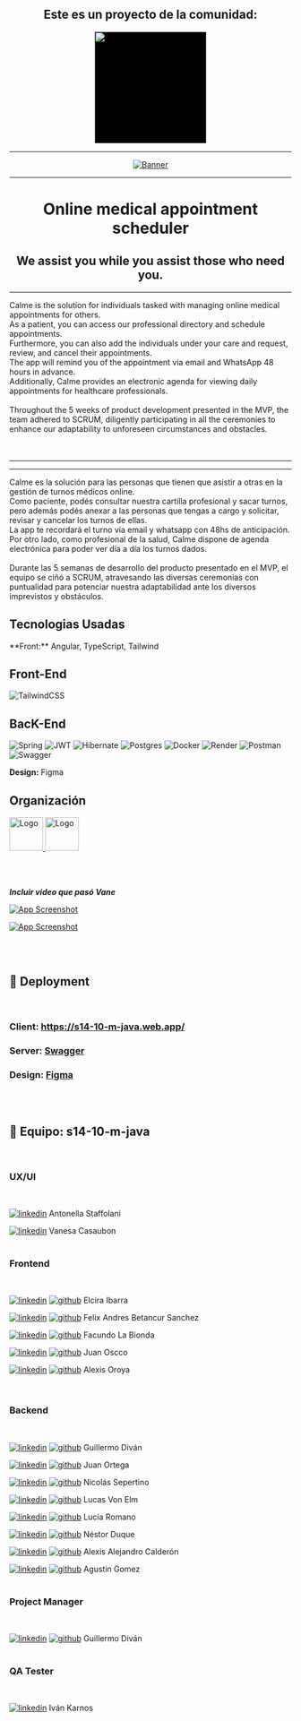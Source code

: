   <h2 align='center'>Este es un proyecto de la comunidad:</h2>
  <div align='center'><a href="https://www.nocountry.tech/" target="_blank">
      <img style='background-color:black;' src="https://encrypted-tbn0.gstatic.com/images?q=tbn:ANd9GcQsukYB3HL90LSwYv_RIR2O2OlCV8Sbkx2eNHv8nRvOu8L16FxLQ0nPzY02wQ_BJOfQZw&usqp=CAU" width="200">
    </a>
  </div>
  <hr>

  <!-- PROJECT LOGO -->
  <div align='center'>
    <a href="https://s14-10-m-java.web.app" target="_blank">
      <img src="./frontend/src/assets/icons-svg/calme-logo-azul.png" alt="Banner">
    </a>
  </div>
  <hr>
  <h1 align='center'>Online medical appointment scheduler</h1>
    <h2 align='center'><strong>We assist you while you assist those who need you.</strong></h2>
<hr>

Calme is the solution for individuals tasked with managing online medical appointments for others. <br>
As a patient, you can access our professional directory and schedule appointments. <br>
Furthermore, you can also add the individuals under your care and request, review, and cancel their appointments. <br>
The app will remind you of the appointment via email and WhatsApp 48 hours in advance. <br>
Additionally, Calme provides an electronic agenda for viewing daily appointments for healthcare professionals.
 <br> <br>
Throughout the 5 weeks of product development presented in the MVP, the team adhered to SCRUM, diligently participating in all the ceremonies to enhance our adaptability to unforeseen circumstances and obstacles.
 <br> <br> <br>
<hr> <hr>
Calme es la solución para las personas que tienen que asistir a otras en la gestión de turnos médicos online. <br>
Como paciente, podés consultar nuestra cartilla profesional y sacar turnos, pero además podés anexar a las personas que tengas a cargo y solicitar, revisar y cancelar los turnos de ellas. <br> 
La app te recordará el turno via email y whatsapp con 48hs de anticipación. <br>
Por otro lado, como profesional de la salud, Calme dispone de agenda electrónica para poder ver día a día los turnos dados.
<br><br>
Durante las 5 semanas de desarrollo del producto presentado en el MVP, el equipo se ciñó a SCRUM, atravesando las diversas ceremonias con puntualidad para potenciar nuestra adaptabilidad ante los diversos imprevistos y obstáculos.

<section id='tech-stack'>
  <h1> Tecnologias Usadas </h1>
**Front:** Angular, TypeScript, Tailwind
  <h2>Front-End</h2>

![TailwindCSS](https://img.shields.io/badge/tailwindcss-%2338B2AC.svg?style=for-the-badge&logo=tailwind-css&logoColor=white)

  <h2>BacK-End</h2>

![Spring](https://img.shields.io/badge/spring-%236DB33F.svg?style=for-the-badge&logo=spring&logoColor=white) 
![JWT](https://img.shields.io/badge/JWT-black?style=for-the-badge&logo=JSON%20web%20tokens)
![Hibernate](https://img.shields.io/badge/Hibernate-59666C?style=for-the-badge&logo=Hibernate&logoColor=white)
![Postgres](https://img.shields.io/badge/postgres-%23316192.svg?style=for-the-badge&logo=postgresql&logoColor=white) 
![Docker](https://img.shields.io/badge/docker-%230db7ed.svg?style=for-the-badge&logo=docker&logoColor=white)
![Render](https://img.shields.io/badge/Render-%46E3B7.svg?style=for-the-badge&logo=render&logoColor=white)
![Postman](https://img.shields.io/badge/Postman-FF6C37?style=for-the-badge&logo=postman&logoColor=white)
![Swagger](https://img.shields.io/badge/-Swagger-%23Clojure?style=for-the-badge&logo=swagger&logoColor=white)


**Design:** Figma
  <h2> Organización </h2>
  <a href='https://figma.com/'>
    <img src="https://cdn.jsdelivr.net/gh/devicons/devicon/icons/figma/figma-original.svg" alt="Logo" width="60" height="60">
  </a>
  <a href='https://slack.com/'>
   <img src="https://cdn.jsdelivr.net/gh/devicons/devicon/icons/slack/slack-original.svg" alt="Logo" width="60" height="60">
  </a>

<br><br>

***Incluir video que pasó Vane***

[![App Screenshot](./frontend/src/assets/img/readme-home.png)](https://s14-10-m-java.web.app)

[![App Screenshot](./frontend/src/assets/img/readme-perfil.png)](https://s14-10-m-java.web.app)

<br><br>

## 🔗 Deployment
<br>

### Client: https://s14-10-m-java.web.app/
### Server: [Swagger](https://s14-10-m-java-production.up.railway.app/swagger-ui/index.html#/)
### Design: [Figma](https://figma.com/file/5ZKP1KyKwLW4vfkJbBZolz/Proyecto?type=design&node-id=330-153&mode=design&t=KKqaD6BxMKy2RTEm-0)
<br><br>


## 🙌 Equipo: s14-10-m-java
<br>

### UX/UI
<br>

[![linkedin](./frontend/src/assets/icons-svg/linkedin-icon.svg)](https://www.linkedin.com/in/anto-staffolani/) Antonella Staffolani

[![linkedin](./frontend/src/assets/icons-svg/linkedin-icon.svg)](https://www.linkedin.com/in/vanesa-casaubon/)
Vanesa Casaubon
<br><br>

### Frontend
<br>

[![linkedin](./frontend/src/assets/icons-svg/linkedin-icon.svg)](https://www.linkedin.com/in/elcicode)
[![github](./frontend/src/assets/icons-svg/github-icon.svg)](https://github.com/elcicode) Elcira Ibarra

[![linkedin](./frontend/src/assets/icons-svg/linkedin-icon.svg)](https://www.linkedin.com/in/felix-andres-betancur-9389ab1a5/)
[![github](./frontend/src/assets/icons-svg/github-icon.svg)](https://github.com/SwatColombia) Felix Andres Betancur Sanchez

[![linkedin](./frontend/src/assets/icons-svg/linkedin-icon.svg)](https://www.linkedin.com/in/facundo-la-bionda-a31866286/)
[![github](./frontend/src/assets/icons-svg/github-icon.svg)](https://github.com/facuu142) Facundo La Bionda

[![linkedin](./frontend/src/assets/icons-svg/linkedin-icon.svg)](https://www.linkedin.com/in/juanoscco/)
[![github](./frontend/src/assets/icons-svg/github-icon.svg)](https://github.com/jcom-dev) Juan Oscco

[![linkedin](./frontend/src/assets/icons-svg/linkedin-icon.svg)](https://www.linkedin.com/in/jaobisgreat/)
[![github](./frontend/src/assets/icons-svg/github-icon.svg)](https://github.com/Alexiz0r0) Alexis Oroya

<br>

### Backend
<br>

[![linkedin](./frontend/src/assets/icons-svg/linkedin-icon.svg)](https://www.linkedin.com/in/guillermo-divan/)
[![github](./frontend/src/assets/icons-svg/github-icon.svg)](https://github.com/GuillermoDivan) Guillermo Diván

[![linkedin](./frontend/src/assets/icons-svg/linkedin-icon.svg)](https://www.linkedin.com/in/juan0rtega/)
[![github](./frontend/src/assets/icons-svg/github-icon.svg)](https://github.com/Full-Juan-Ortega) Juan Ortega

[![linkedin](./frontend/src/assets/icons-svg/linkedin-icon.svg)](https://www.linkedin.com/in/nicolassepertino/)
[![github](./frontend/src/assets/icons-svg/github-icon.svg)](https://github.com/NicoSeper89) Nicolás Sepertino

[![linkedin](./frontend/src/assets/icons-svg/linkedin-icon.svg)](https://www.linkedin.com/in/lucasvonelm/)
[![github](./frontend/src/assets/icons-svg/github-icon.svg)](https://github.com/xlucasve) Lucas Von Elm

[![linkedin](./frontend/src/assets/icons-svg/linkedin-icon.svg)](https://www.linkedin.com/in/luciarmn/)
[![github](./frontend/src/assets/icons-svg/github-icon.svg)](https://github.com/CodeLuDev) Lucía Romano

[![linkedin](./frontend/src/assets/icons-svg/linkedin-icon.svg)](https://www.linkedin.com/in/nestorduqueduque/)
[![github](./frontend/src/assets/icons-svg/github-icon.svg)](https://github.com/nestorduqueduque) Néstor Duque

[![linkedin](./frontend/src/assets/icons-svg/linkedin-icon.svg)](https://www.linkedin.com/in/alejandrodev2019/)
[![github](./frontend/src/assets/icons-svg/github-icon.svg)](https://github.com/calderonic) Alexis Alejandro Calderón

[![linkedin](./frontend/src/assets/icons-svg/linkedin-icon.svg)](https://www.linkedin.com/in/agustin-gomez-develop/)
[![github](./frontend/src/assets/icons-svg/github-icon.svg)](https://github.com/Agustingomez98) Agustin Gomez
<br><br>

### Project Manager
<br>

[![linkedin](./frontend/src/assets/icons-svg/linkedin-icon.svg)](https://www.linkedin.com/in/guillermo-divan/)
[![github](./frontend/src/assets/icons-svg/github-icon.svg)](https://github.com/GuillermoDivan) Guillermo Diván
<br><br>

### QA Tester
<br>

[![linkedin](./frontend/src/assets/icons-svg/linkedin-icon.svg)](https://www.linkedin.com/in/ivankarnos/)
 Iván Karnos
